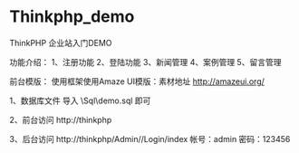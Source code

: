 # Thinkphp_demo
ThinkPHP 企业站入门DEMO

功能介绍：
1、注册功能
2、登陆功能
3、新闻管理
4、案例管理
5、留言管理

前台模版：
使用框架使用Amaze UI模版：素材地址 http://amazeui.org/

1、数据库文件
导入 \Sql\demo.sql 即可

2、前台访问 
http://thinkphp

3、后台访问 
http://thinkphp/Admin//Login/index
帐号：admin  密码：123456